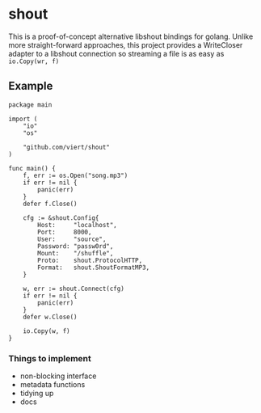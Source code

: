 # shout
This is a proof-of-concept alternative libshout bindings for golang. Unlike more straight-forward approaches, 
this project provides a WriteCloser adapter to a libshout connection so streaming a file is as easy as `io.Copy(wr, f)`

## Example
```
package main

import (
	"io"
	"os"

	"github.com/viert/shout"
)

func main() {
	f, err := os.Open("song.mp3")
	if err != nil {
		panic(err)
	}
	defer f.Close()

	cfg := &shout.Config{
		Host:     "localhost",
		Port:     8000,
		User:     "source",
		Password: "passw0rd",
		Mount:    "/shuffle",
		Proto:    shout.ProtocolHTTP,
		Format:   shout.ShoutFormatMP3,
	}

	w, err := shout.Connect(cfg)
	if err != nil {
		panic(err)
	}
	defer w.Close()

	io.Copy(w, f)
}

```

### Things to implement
  * non-blocking interface
  * metadata functions
  * tidying up
  * docs
